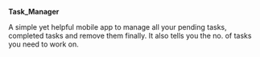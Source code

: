 **Task_Manager**

A simple yet helpful mobile app to manage all your pending tasks, completed tasks and remove them finally.
It also tells you the no. of tasks you need to work on.
